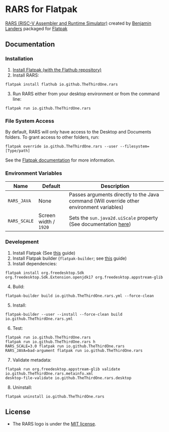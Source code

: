 # RARS for Flatpak

[RARS (RISC-V Assembler and Runtime Simulator)](https://github.com/TheThirdOne/rars) created by [Benjamin Landers](https://github.com/TheThirdOne) packaged for [Flatpak](https://flatpak.org)

## Documentation

### Installation
1. [Install Flatpak (with the Flathub repository)](https://flatpak.org/setup)
2. Install RARS:
```shell
flatpak install flathub io.github.TheThirdOne.rars
```
3. Run RARS either from your desktop environment or from the command line:
```shell
flatpak run io.github.TheThirdOne.rars
```

### File System Access
By default, RARS will only have access to the Desktop and Documents folders. To grant access to
other folders, run:
```shell
flatpak override io.github.TheThirdOne.rars --user --filesystem=[Type/path]
```
See the [Flatpak documentation](https://docs.flatpak.org/en/latest/sandbox-permissions.html#filesystem-access)
for more information.

### Environment Variables

Name | Default | Description
--- | --- | ---
`RARS_JAVA` | None | Passes arguments directly to the Java command (Will override other environment variables)
`RARS_SCALE` | Screen width / `1920` | Sets the `sun.java2d.uiScale` property (See documentation [here](https://news.kynosarges.org/2019/03/24/swing-high-dpi-properties/))

### Development
1. Install Flatpak (See [this](https://flatpak.org/setup/) guide)
2. Install Flatpak builder (`flatpak-builder`; see [this](https://docs.flatpak.org/en/latest/first-build.html) guide)
3. Install dependencies:
```shell
flatpak install org.freedesktop.Sdk org.freedesktop.Sdk.Extension.openjdk17 org.freedesktop.appstream-glib 
```
4. Build:
```shell
flatpak-builder build io.github.TheThirdOne.rars.yml --force-clean
```
5. Install:
```shell
flatpak-builder --user --install --force-clean build io.github.TheThirdOne.rars.yml
```
6. Test:
```shell
flatpak run io.github.TheThirdOne.rars
flatpak run io.github.TheThirdOne.rars h
RARS_SCALE=3.0 flatpak run io.github.TheThirdOne.rars
RARS_JAVA=bad-argument flatpak run io.github.TheThirdOne.rars
```
7. Validate metadata:
```shell
flatpak run org.freedesktop.appstream-glib validate io.github.TheThirdOne.rars.metainfo.xml
desktop-file-validate io.github.TheThirdOne.rars.desktop
```
8. Uninstall:
```shell
flatpak uninstall io.github.TheThirdOne.rars
```

## License

* The RARS logo is under the [MIT license](https://github.com/TheThirdOne/rars/blob/master/License.txt).
